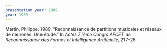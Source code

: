 ```yaml
---
presentation_year: 1989
year: 1989
---
```


Martin, Philippe. 1989. “Reconnaissance de partitions musicales et réseaux de neurones: Une étude.” In <i>Actes 7 ième Congrs AFCET de Reconnaissance des Formes et Intelligence Artificielle</i>, 217–26.